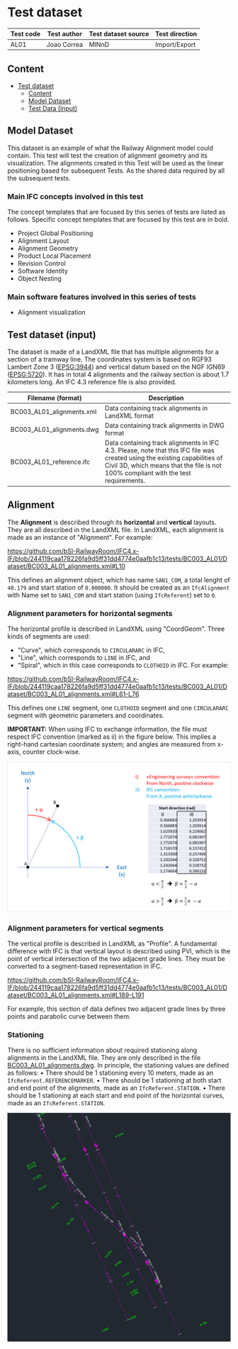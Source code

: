 # Test dataset

| Test code | Test author     | Test dataset source | Test direction |
|-----------|-----------------|---------------------|----------------|
| AL01      | Joao Correa     | MINnD               | Import/Export  |

## Content
- [Test dataset](#test-dataset)
  - [Content](#content)
  - [Model Dataset](#model-dataset)
  - [Test Data (Input)](#test-data-input)


## Model Dataset

This dataset is an example of what the Railway Alignment model could contain. This test will test the creation of alignment geometry and its visualization. The alignments created in this Test will be used as the linear positioning based for subsequent Tests. As the shared data required by all the subsequent tests.

### Main IFC concepts involved in this test

The concept templates that are focused by this series of tests are listed as follows. Specific concept templates that are focused by this test are in bold.
- Project Global Positioning
- Alignment Layout
- Alignment Geometry
- Product Local Placement
- Revision Control
- Software Identity
- Object Nesting

### Main software features involved in this series of tests
	
- Alignment visualization

## Test dataset (input)

The dataset is made of a LandXML file that has multiple alignments for a section of a tramway line. The coordinates system is based on RGF93 Lambert Zone 3 ([EPSG:3944](https://epsg.io/3944)) and vertical datum based on the NGF IGN69 ([EPSG:5720](https://epsg.io/5720)).
 It has in total 4 alignments and the railway section is about 1.7 kilometers long. An IFC 4.3 reference file is also provided.

| Filename (format) | Description  |
|-----------------------------|-----------------------------------------------------------------------------------------|
|  BC003_AL01_alignments.xml  |  Data containing track alignments in LandXML format  |
|  BC003_AL01_alignments.dwg  |  Data containing track alignments in DWG format  |
|  BC003_AL01_reference.ifc  | Data containing track alignments in IFC 4.3. Please, note that this IFC file was created using the existing capabilities of Civil 3D, which means that the file is not 100% compliant with the test requirements.  |


## Alignment

The **Alignment** is described through its **horizontal** and **vertical** layouts. They are all described in the LandXML file. In LandXML, each alignment is made as an instance of "Alignment". For example:

https://github.com/bSI-RailwayRoom/IFC4.x-IF/blob/244119caa178226fa9d5ff31dd4774e0aafb1c13/tests/BC003_AL01/Dataset/BC003_AL01_alignments.xml#L10

This defines an alignment object, which has name `SAN1_COM`, a total lenght of `40.179` and start station of `0.000000`. It should be created as an `IfcAlignment` with Name set to `SAN1_COM` and start station (using `IfcReferent`) set to `0`.


### Alignment parameters for horizontal segments

The horizontal profile is described in LandXML using "CoordGeom". Three kinds of segments are used:
- "Curve", which corresponds to `CIRCULARARC` in IFC,
- "Line", which corresponds to `LINE` in IFC, and
- "Spiral", which in this case corresponds to `CLOTHOID` in IFC.
For example:

https://github.com/bSI-RailwayRoom/IFC4.x-IF/blob/244119caa178226fa9d5ff31dd4774e0aafb1c13/tests/BC003_AL01/Dataset/BC003_AL01_alignments.xml#L61-L76

This defines one `LINE` segment, one `CLOTHOID` segment and one `CIRCULARARC` segment with geometric parameters and coordinates.

**IMPORTANT:**
When using IFC to exchange information, the file must respect IFC convention (marked as ii) in the figure below. This implies a right-hand cartesian coordinate system; and angles are measured from x-axis, counter clock-wise.

<img src="./Survey_conversion.png"/>

### Alignment parameters for vertical segments

The vertical profile is described in LandXML as "Profile". A fundamental difference with IFC is that vertical layout is described using PVI, which is the point of vertical intersection of the two adjacent grade lines. They must be converted to a segment-based representation in IFC.

https://github.com/bSI-RailwayRoom/IFC4.x-IF/blob/244119caa178226fa9d5ff31dd4774e0aafb1c13/tests/BC003_AL01/Dataset/BC003_AL01_alignments.xml#L189-L191

For example, this section of data defines two adjacent grade lines by three points and parabolic curve between them.

### Stationing

There is no sufficient information about required stationing along alignments in the LandXML file. They are only described in the file [BC003_AL01_alignments.dwg](./Dataset/BC003_AL01_alignments.dwg). In principle, the stationing values are defined as follows:
•	There should be 1 stationing every 10 meters, made as an `IfcReferent.REFERENCEMARKER`.
•	There should be 1 stationing at both start and end point of the alignments, made as an `IfcReferent.STATION`.
•	There should be 1 stationing at each start and end point of the horizontal curves, made as an `IfcReferent.STATION`.

<img src="./Example_Stationing.png"/>

